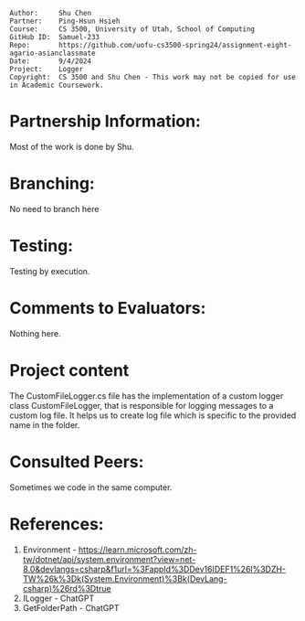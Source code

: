 ```
Author:     Shu Chen
Partner:    Ping-Hsun Hsieh
Course:     CS 3500, University of Utah, School of Computing
GitHub ID:  Samuel-233
Repo:       https://github.com/uofu-cs3500-spring24/assignment-eight-agario-asianclassmate
Date:       9/4/2024
Project:    Logger
Copyright:  CS 3500 and Shu Chen - This work may not be copied for use in Academic Coursework.
```


# Partnership Information:
Most of the work is done by Shu.

# Branching:
No need to branch here

# Testing:
Testing by execution.

# Comments to Evaluators:
Nothing here.


# Project content
The CustomFileLogger.cs file has the implementation of a custom logger class CustomFileLogger,
that is responsible for logging messages to a custom log file. It helps us to create log file which is specific
to the provided name in the folder.

# Consulted Peers:
Sometimes we code in the same computer.

# References:

1. Environment - https://learn.microsoft.com/zh-tw/dotnet/api/system.environment?view=net-8.0&devlangs=csharp&f1url=%3FappId%3DDev16IDEF1%26l%3DZH-TW%26k%3Dk(System.Environment)%3Bk(DevLang-csharp)%26rd%3Dtrue
2. ILogger - ChatGPT
3. GetFolderPath - ChatGPT